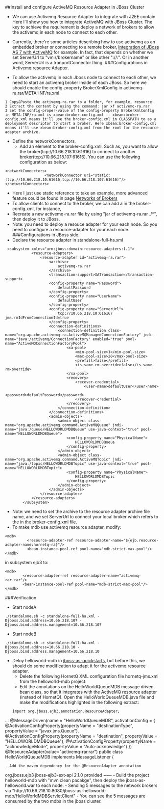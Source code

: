 ##Install and configure ActiveMQ Resource Adapter in JBoss Cluster

- We can use Activemq Resource Adapter to integrate with J2EE contain. Here I'll show you how to integrate ActiveMQ with JBoss Cluster. The key to achieve the requirement is deploy a network of brokers to allow the activemq in each node to connect to each other.

- Currently, there're some articles describing how to use activemq as an embedded broker or connecting to a remote broker, [Integration of JBoss AS 7 with ActiveMQ](https://community.jboss.org/wiki/IntegrationOfJBossAS7WithActiveMQ) for example. In fact, that depends on whether we set ServerUrl to "vm://brokername" or like other "<protocol>://<host>:<port>". Or in another word, ServerUrl is a tranportConnector thing.
###Configurations in Activemq resource Adapter.
- To allow the activemq in each Jboss node to connect to each other, we need to start an activemq broker inside of each JBoss. So here we should enable the config-property BrokerXmlConfig in activemq-ra.rar/META-INF/ra.xml
~~~
1 Copy&Paste the activemq-ra.rar to a folder, for example, resource.
2 Extract the content by using the command: jar xf activemq-ra.rar
3 Set the config-proper-value of the config-property BrokerXmlConfig in META-INF/ra.xml is xbean:broker-config.xml -- xbean:broker-config.xml means it'll use the broker-config.xml in CLASSPATH to as a deployment descriptor to start a broker. Here xbean:broker-config.xml means it'll use xbean:broker-config.xml from the root for the resource adapter archive.
~~~
- Define the networkConnectors.
  - Add an element <networkConnectors> to the broker-config.xml. Such as, you want to allow the broker(tcp://10.66.218.10:61616) to connect to another broker(tcp://10.66.218.107:61616). You can use the following configuration as below:
~~~
<networkConnectors>
                  <networkConnector uri="static:(tcp://10.66.218.10:61616,tcp://10.66.218.107:61616)"/> 
</networkConnectors>
~~~
  - Here I just use static reference to take an example, more advanced feature could be found in page [Networks of Brokers](http://activemq.apache.org/networks-of-brokers.html)
- To allow clients to connect to the broker,  we can add a <transportConnector> in the broker-config.xml, for instance, <transportConnector uri="tcp://10.66.218.10:61616"/>	
- Recreate a new activemq-ra.rar file by using "jar cf activemq-ra.rar ./*", then deploy it to JBoss.
- Note: you need to deploy a resouce adapter for your each node. So you need to configure a resource-adapter for your each node.
###Configurations in JBoss side.
- Declare the resource adapter in standalone-full-ha.xml
~~~
 <subsystem xmlns="urn:jboss:domain:resource-adapters:1.1">
            <resource-adapters>
                <resource-adapter id="activemq-ra.rar">
                    <archive>
                        activemq-ra.rar
                    </archive>
                    <transaction-support>XATransaction</transaction-support>
                    <config-property name="Password">
                        defaultPassword
                    </config-property>
                    <config-property name="UserName">
                        defaultUser
                    </config-property>
                    <config-property name="ServerUrl">
                        tcp://10.66.218.10:61616?jms.rmIdFromConnectionId=true
                    </config-property>
                    <connection-definitions>
                        <connection-definition class-name="org.apache.activemq.ra.ActiveMQManagedConnectionFactory" jndi-name="java:/activemq/ConnectionFactory" enabled="true" pool-name="ActiveMQConnectionFactoryPool">
                            <xa-pool>
                                <min-pool-size>1</min-pool-size>
                                <max-pool-size>20</max-pool-size>
                                <prefill>false</prefill>
                                <is-same-rm-override>false</is-same-rm-override>
                            </xa-pool>
                            <recovery>
                                <recover-credential>
                                    <user-name>defaultUser</user-name>
                                    <password>defaultPassword</password>
                                </recover-credential>
                            </recovery>
                        </connection-definition>
                    </connection-definitions>
                    <admin-objects>
                        <admin-object class-name="org.apache.activemq.command.ActiveMQQueue" jndi-name="java:/queue/HELLOWORLDMDBQueue" use-java-context="true" pool-name="HELLOWORLDMDBQueue">
                            <config-property name="PhysicalName">
                                HELLOWORLDMDBQueue
                            </config-property>
                        </admin-object>
                        <admin-object class-name="org.apache.activemq.command.ActiveMQTopic" jndi-name="java:/topic/HELLOWORLDMDBTopic" use-java-context="true" pool-name="HELLOWORLDMDBTopic">
                            <config-property name="PhysicalName">
                                HELLOWORLDMDBTopic
                            </config-property>
                        </admin-object>
                    </admin-objects>
                </resource-adapter>
            </resource-adapters>
        </subsystem>
~~~
- Note: we need to set the archive to the resource adapter archive file name, and we set ServerUrl to connect your local broker which refers to the <transportConnector> in the broker-config.xml file.
- To make mdb use activemq resource adapter, modify:
~~~
<mdb>
          <resource-adapter-ref resource-adapter-name="${ejb.resource-adapter-name:hornetq-ra}"/>
          <bean-instance-pool-ref pool-name="mdb-strict-max-pool"/>
</mdb>
~~~
in subsystem ejb3 to:
~~~
<mdb>
        <resource-adapter-ref resource-adapter-name="activemq-rar.rar"/>
        <bean-instance-pool-ref pool-name="mdb-strict-max-pool"/>
</mdb>
~~~
###Verification
- Start nodeA 
~~~
./standalone.sh -c standalone-full-ha.xml -Djboss.bind.address=10.66.218.107 -Djboss.bind.address.management=10.66.218.107
~~~
- Start nodeB
~~~
./standalone.sh -c standalone-full-ha.xml -Djboss.bind.address=10.66.218.10 -Djboss.bind.address.management=10.66.218.10
~~~
- Deloy helloworld-mdb in [jboss-as-quickstarts](https://github.com/wildfly/quickstart), but before this, we should do some modification to adapt it for the activemq resource adapter.
  - Delete the following HornetQ XML configuration file hornetq-jms.xml from the helloworld-mdb project:
  - Edit the annotations on the HelloWorldQueueMDB message driven bean class, so that it integrates with the ActiveMQ resource adapter (instead of HornetQ). Open the HelloWorldQueueMDB.java file and make the modifications highlighted in the following extract:
  ~~~
  import org.jboss.ejb3.annotation.ResourceAdapter;
...
@MessageDriven(name = "HelloWorldQueueMDB", activationConfig = {
		@ActivationConfigProperty(propertyName = "destinationType", propertyValue = "javax.jms.Queue"),
		@ActivationConfigProperty(propertyName = "destination", propertyValue = "HELLOWORLDMDBQueue"),
		@ActivationConfigProperty(propertyName = "acknowledgeMode", propertyValue = "Auto-acknowledge") })
@ResourceAdapter(value="activemq-rar.rar")
public class HelloWorldQueueMDB implements MessageListener {
  ~~~
  - Add the maven dependency for the @ResourceAdapter annotation
  ~~~
  <dependency>
            <groupId>org.jboss.ejb3</groupId>
            <artifactId>jboss-ejb3-ext-api</artifactId>
            <version>2.1.0</version>
            <scope>provided</scope>
  </dependency>
  ~~~
  - Build the project helloworld-mdb with "mvn clean pacakge", then deploy the jboss-as-helloworld.war to each node.
  - Sending 5 messages to the network brokers via "http://10.66.218.10:8080/jboss-as-helloworld-mdb/HelloWorldMDBServletClient"
  - You can see the 5 messages are consumed by the two mdbs in the jboss cluster.
